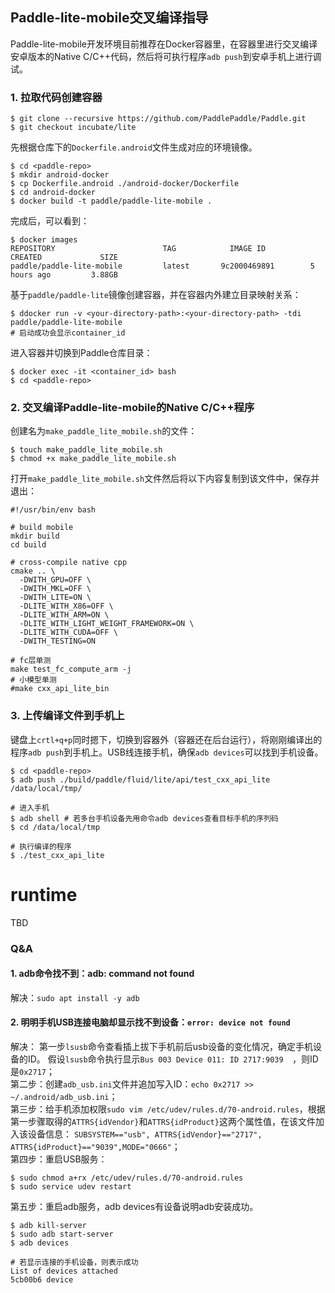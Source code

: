 ## Paddle-lite-mobile交叉编译指导

Paddle-lite-mobile开发环境目前推荐在Docker容器里，在容器里进行交叉编译安卓版本的Native C/C++代码，然后将可执行程序`adb push`到安卓手机上进行调试。
### 1. 拉取代码创建容器

```shell
$ git clone --recursive https://github.com/PaddlePaddle/Paddle.git
$ git checkout incubate/lite
```

先根据仓库下的`Dockerfile.android`文件生成对应的环境镜像。

```shell
$ cd <paddle-repo>
$ mkdir android-docker
$ cp Dockerfile.android ./android-docker/Dockerfile
$ cd android-docker
$ docker build -t paddle/paddle-lite-mobile .
```

完成后，可以看到：
```shell
$ docker images
REPOSITORY                        TAG            IMAGE ID            CREATED             SIZE
paddle/paddle-lite-mobile         latest       9c2000469891        5 hours ago         3.88GB
```

基于`paddle/paddle-lite`镜像创建容器，并在容器内外建立目录映射关系：

```shell
$ ddocker run -v <your-directory-path>:<your-directory-path> -tdi paddle/paddle-lite-mobile
# 启动成功会显示container_id
```

进入容器并切换到Paddle仓库目录：
```shell
$ docker exec -it <container_id> bash
$ cd <paddle-repo>
```

### 2. 交叉编译Paddle-lite-mobile的Native C/C++程序

创建名为`make_paddle_lite_mobile.sh`的文件：

```shell
$ touch make_paddle_lite_mobile.sh
$ chmod +x make_paddle_lite_mobile.sh
```

打开`make_paddle_lite_mobile.sh`文件然后将以下内容复制到该文件中，保存并退出：
```shell
#!/usr/bin/env bash

# build mobile
mkdir build
cd build

# cross-compile native cpp
cmake .. \
  -DWITH_GPU=OFF \
  -DWITH_MKL=OFF \
  -DWITH_LITE=ON \
  -DLITE_WITH_X86=OFF \
  -DLITE_WITH_ARM=ON \
  -DLITE_WITH_LIGHT_WEIGHT_FRAMEWORK=ON \
  -DLITE_WITH_CUDA=OFF \
  -DWITH_TESTING=ON

# fc层单测make test_fc_compute_arm -j
# 小模型单测#make cxx_api_lite_bin

```

### 3. 上传编译文件到手机上

键盘上`crtl+q+p`同时摁下，切换到容器外（容器还在后台运行），将刚刚编译出的程序`adb push`到手机上。USB线连接手机，确保`adb devices`可以找到手机设备。
```shell
$ cd <paddle-repo>
$ adb push ./build/paddle/fluid/lite/api/test_cxx_api_lite /data/local/tmp/

# 进入手机
$ adb shell # 若多台手机设备先用命令adb devices查看目标手机的序列码
$ cd /data/local/tmp

# 执行编译的程序$ ./test_cxx_api_lite
```

# runtime

TBD


### Q&A

#### 1. adb命令找不到：adb: command not found  
解决：`sudo apt install -y adb`   

#### 2. 明明手机USB连接电脑却显示找不到设备：`error: device not found`  
解决：第一步`lsusb`命令查看插上拔下手机前后usb设备的变化情况，确定手机设备的ID。  假设`lsusb`命令执行显示`Bus 003 Device 011: ID 2717:9039  `，则ID是`0x2717`；  
第二步：创建`adb_usb.ini`文件并追加写入ID：`echo 0x2717 >> ~/.android/adb_usb.ini`；  
第三步：给手机添加权限`sudo vim /etc/udev/rules.d/70-android.rules`，根据第一步骤取得的`ATTRS{idVendor}`和`ATTRS{idProduct}`这两个属性值，在该文件加入该设备信息： `SUBSYSTEM=="usb", ATTRS{idVendor}=="2717", ATTRS{idProduct}=="9039",MODE="0666"`；  
第四步：重启USB服务：```shell
$ sudo chmod a+rx /etc/udev/rules.d/70-android.rules
$ sudo service udev restart
```
第五步：重启adb服务，adb devices有设备说明adb安装成功。  
```shell
$ adb kill-server
$ sudo adb start-server
$ adb devices

# 若显示连接的手机设备，则表示成功
List of devices attached
5cb00b6 device
```
#

